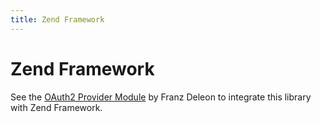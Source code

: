 ```yaml
---
title: Zend Framework
---
```


# Zend Framework

See the [OAuth2 Provider Module](https://github.com/franz-deleon/OAuth2Provider) by Franz Deleon to
integrate this library with Zend Framework.
